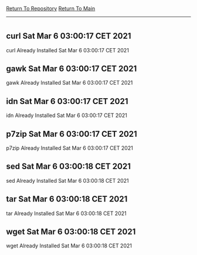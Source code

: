 [Return To Repository](https://github.com/bast69/piholeparser/)
[Return To Main](https://github.com/bast69/piholeparser/blob/master/RecentRunLogs/Mainlog.md)
____________________________________
# 
## curl Sat Mar  6 03:00:17 CET 2021
curl Already Installed Sat Mar  6 03:00:17 CET 2021
## gawk Sat Mar  6 03:00:17 CET 2021
gawk Already Installed Sat Mar  6 03:00:17 CET 2021
## idn Sat Mar  6 03:00:17 CET 2021
idn Already Installed Sat Mar  6 03:00:17 CET 2021
## p7zip Sat Mar  6 03:00:17 CET 2021
p7zip Already Installed Sat Mar  6 03:00:17 CET 2021
## sed Sat Mar  6 03:00:18 CET 2021
sed Already Installed Sat Mar  6 03:00:18 CET 2021
## tar Sat Mar  6 03:00:18 CET 2021
tar Already Installed Sat Mar  6 03:00:18 CET 2021
## wget Sat Mar  6 03:00:18 CET 2021
wget Already Installed Sat Mar  6 03:00:18 CET 2021
